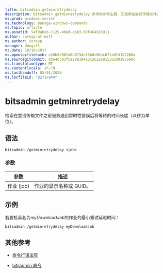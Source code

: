 ```yaml
---
title: bitsadmin getminretrydelay
description: Bitsadmin getminretrydelay 命令的参考主题，它检索在尝试传输文件之前服务遇到暂时性错误的时间长度（以秒为单位）。
ms.prod: windows-server
ms.technology: manage-windows-commands
ms.topic: article
ms.assetid: 54f0abab-c129-40ed-a603-50f464d26011
author: coreyp-at-msft
ms.author: coreyp
manager: dongill
ms.date: 10/16/2017
ms.openlocfilehash: a50b9d98fe0b873dc58b8e86dc672a8f4157208a
ms.sourcegitcommit: ab64dc83fca28039416c26226815502d0193500c
ms.translationtype: MT
ms.contentlocale: zh-CN
ms.lasthandoff: 05/01/2020
ms.locfileid: "82717844"
---
```

# <a name="bitsadmin-getminretrydelay"></a>bitsadmin getminretrydelay

检索在尝试传输文件之前服务遇到暂时性错误后将等待的时间长度（以秒为单位）。

## <a name="syntax"></a>语法

```
bitsadmin /getminretrydelay <job>
```

### <a name="parameters"></a>参数

| 参数 | 描述 |
| -------------- | -------------- |
| 作业 (job) | 作业的显示名称或 GUID。 |

## <a name="examples"></a>示例

若要检索名为*myDownloadJob*的作业的最小重试延迟时间：

```
bitsadmin /getminretrydelay myDownloadJob
```

## <a name="additional-references"></a>其他参考

- [命令行语法项](command-line-syntax-key.md)

- [bitsadmin 命令](bitsadmin.md)
